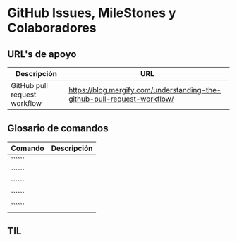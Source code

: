 # GitHub Issues, MileStones y Colaboradores

## URL's de apoyo

| Descripción | URL |
| ------------- | ------------- |
| GitHub pull request workflow | https://blog.mergify.com/understanding-the-github-pull-request-workflow/ |

## Glosario de comandos

| Comando | Descripción |
| ------------- | ------------- |
| `````` | |
| `````` | |
| `````` | |
| `````` | |
| `````` | |

## TIL

